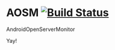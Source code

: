 # AOSM [![Build Status](https://travis-ci.org/cuechan/AOSM.svg?branch=master)](https://travis-ci.org/cuechan/AOSM)
AndroidOpenServerMonitor

Yay!
